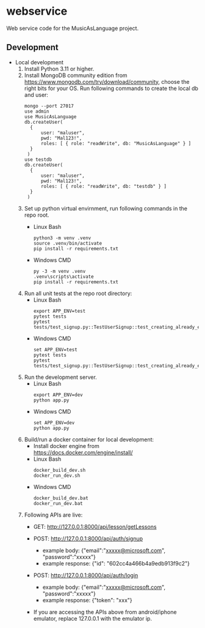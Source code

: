 # webservice
Web service code for the MusicAsLanguage project.


## Development
- Local development
    1. Install Python 3.11 or higher.
    2. Install MongoDB community edition from https://www.mongodb.com/try/download/community, choose the right bits for your OS. 
       Run following commands to create the local db and user:
          ```
          mongo --port 27017
          use admin
          use MusicAsLanguage
          db.createUser(
            {
                user: "maluser",
                pwd: "Mal123!",
                roles: [ { role: "readWrite", db: "MusicAsLanguage" } ]
            }
           )
          use testdb
          db.createUser(
            {
                user: "maluser",
                pwd: "Mal123!",
                roles: [ { role: "readWrite", db: "testdb" } ]
            }
           )
          ```
    3. Set up python virtual envirnment, run following commands in the repo root.
        - Linux Bash
            ```
            python3 -m venv .venv
            source .venv/bin/activate
            pip install -r requirements.txt
            ```

        - Windows CMD
            ```
            py -3 -m venv .venv
            .venv\scripts\activate
            pip install -r requirements.txt
            ```
    4. Run all unit tests at the repo root directory:
        - Linux Bash
           ```
           export APP_ENV=test
           pytest tests
           pytest tests/test_signup.py::TestUserSignup::test_creating_already_existing_user
           ```
        - Windows CMD
           ```
           set APP_ENV=test
           pytest tests
           pytest tests/test_signup.py::TestUserSignup::test_creating_already_existing_user
           ```
    5. Run the development server.
        - Linux Bash
            ```
            export APP_ENV=dev
            python app.py
            ``` 
        - Windows CMD
            ```
            set APP_ENV=dev
            python app.py
            ``` 
    6. Build/run a docker container for local development:
        - Install docker engine from https://docs.docker.com/engine/install/
        - Linux Bash
            ```
            docker_build_dev.sh
            docker_run_dev.sh
            ``` 
        - Windows CMD
            ```
            docker_build_dev.bat
            docker_run_dev.bat
            ``` 
    6. Following APIs are live:
       - GET: http://127.0.0.1:8000/api/lesson/getLessons

       - POST: http://127.0.0.1:8000/api/auth/signup
         - example body: {"email":"xxxxx@microsoft.com", "password":"xxxxx"}
         - example response: {"id": "602cc4a466b4a9edb913f9c2"}

       - POST: http://127.0.0.1:8000/api/auth/login
         - example body: {"email":"xxxxx@microsoft.com", "password":"xxxxx"}
         - example response: {"token": "xxx"}
       - If you are accessing the APIs above from android/iphone emulator, replace 127.0.0.1 with the emulator ip.
       